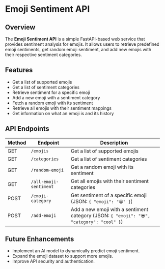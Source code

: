 # Emoji Sentiment API

## Overview
The **Emoji Sentiment API** is a simple FastAPI-based web service that provides sentiment analysis for emojis. It allows users to retrieve predefined emoji sentiments, get random emoji sentiment, and add new emojis with their respective sentiment categories.


## Features
- Get a list of supported emojis
- Get a list of sentiment categories
- Retrieve sentiment for a specific emoji
- Add a new emoji with a sentiment category
- Fetch a random emoji with its sentiment
- Retrieve all emojis with their sentiment mappings
- Get information on what an emoji is and its history



## API Endpoints


| Method | Endpoint | Description |
|--------|---------|-------------|
| GET | `/emojis` | Get a list of supported emojis |
| GET | `/categories` | Get a list of sentiment categories |
| GET | `/random-emoji` | Get a random emoji with its sentiment |
| GET | `/all-emoji-sentiment` | Get all emojis with their sentiment categories |
| POST | `/emoji-category` | Get sentiment of a specific emoji (JSON: `{ "emoji": "😀" }`) |
| POST | `/add-emoji` | Add a new emoji with a sentiment category (JSON: `{ "emoji": "😎", "category": "cool" }`) |



## Future Enhancements
- Implement an AI model to dynamically predict emoji sentiment.
- Expand the emoji dataset to support more emojis.
- Improve API security and authentication.



